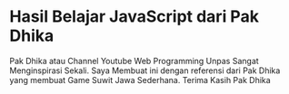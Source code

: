 # Hasil Belajar JavaScript dari Pak Dhika

Pak Dhika atau Channel Youtube Web Programming Unpas Sangat Menginspirasi Sekali. Saya Membuat ini dengan referensi dari Pak Dhika yang membuat Game Suwit Jawa Sederhana. Terima Kasih Pak Dhika
